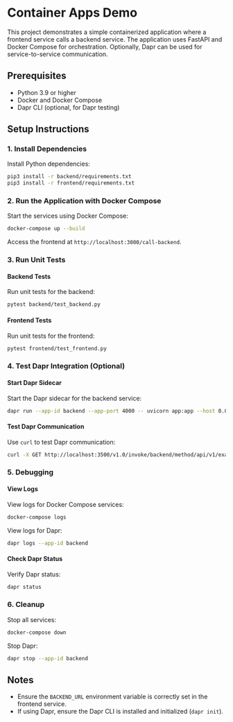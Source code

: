# Container Apps Demo

This project demonstrates a simple containerized application where a frontend service calls a backend service. The application uses FastAPI and Docker Compose for orchestration. Optionally, Dapr can be used for service-to-service communication.

## Prerequisites

- Python 3.9 or higher
- Docker and Docker Compose
- Dapr CLI (optional, for Dapr testing)

## Setup Instructions

### 1. Install Dependencies

Install Python dependencies:

```bash
pip3 install -r backend/requirements.txt
pip3 install -r frontend/requirements.txt
```

### 2. Run the Application with Docker Compose

Start the services using Docker Compose:

```bash
docker-compose up --build
```

Access the frontend at `http://localhost:3000/call-backend`.

### 3. Run Unit Tests

#### Backend Tests

Run unit tests for the backend:

```bash
pytest backend/test_backend.py
```

#### Frontend Tests

Run unit tests for the frontend:

```bash
pytest frontend/test_frontend.py
```

### 4. Test Dapr Integration (Optional)

#### Start Dapr Sidecar

Start the Dapr sidecar for the backend service:

```bash
dapr run --app-id backend --app-port 4000 -- uvicorn app:app --host 0.0.0.0 --port 4000
```

#### Test Dapr Communication

Use `curl` to test Dapr communication:

```bash
curl -X GET http://localhost:3500/v1.0/invoke/backend/method/api/v1/example
```

### 5. Debugging

#### View Logs

View logs for Docker Compose services:

```bash
docker-compose logs
```

View logs for Dapr:

```bash
dapr logs --app-id backend
```

#### Check Dapr Status

Verify Dapr status:

```bash
dapr status
```

### 6. Cleanup

Stop all services:

```bash
docker-compose down
```

Stop Dapr:

```bash
dapr stop --app-id backend
```

## Notes

- Ensure the `BACKEND_URL` environment variable is correctly set in the frontend service.
- If using Dapr, ensure the Dapr CLI is installed and initialized (`dapr init`).